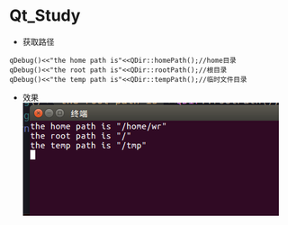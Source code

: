 # Qt_Study
* 获取路径
```
qDebug()<<"the home path is"<<QDir::homePath();//home目录
qDebug()<<"the root path is"<<QDir::rootPath();//根目录
qDebug()<<"the temp path is"<<QDir::tempPath();//临时文件目录
```
* 效果   
![](1.png)

